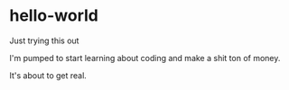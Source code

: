 # hello-world
Just trying this out

I'm pumped to start learning about coding and make a shit ton of money.

It's about to get real.
